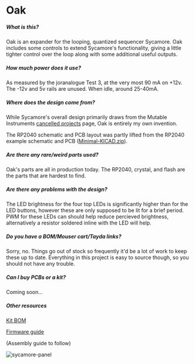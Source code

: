 # Oak

##### What is this?

Oak is an expander for the looping, quantized sequencer Sycamore. Oak includes some controls to extend Sycamore's functionality, giving a little tighter control over the loop along with some additional useful outputs.

##### How much power does it use?

As measured by the joranalogue Test 3, at the very most 90 mA on +12v. The -12v and 5v rails are unused. When idle, around 25-40mA.

##### Where does the design come from?

While Sycamore's overall design primarily draws from the Mutable Instruments [cancelled projects](https://pichenettes.github.io/mutable-instruments-documentation/trivia_and_history/cancelled_projects/) page, Oak is entirely my own invention.

The RP2040 schematic and PCB layout was partly lifted from the RP2040 example schematic and PCB ([Minimal-KICAD.zip](https://datasheets.raspberrypi.com/rp2040/Minimal-KiCAD.zip)).

##### Are there any rare/weird parts used?

Oak's parts are all in production today. The RP2040, crystal, and flash are the parts that are hardest to find.

##### Are there any problems with the design?

The LED brightness for the four top LEDs is significantly higher than for the LED buttons, however these are only supposed to be lit for a brief period. PWM for these LEDs can should help reduce percieved brightness, alternatively a resistor soldered inline with the LED will help.

##### Do you have a BOM/Mouser cart/Tayda links?

Sorry, no. Things go out of stock so frequently it'd be a lot of work to keep these up to date. Everything in this project is easy to source though, so you should not have any trouble.

##### Can I buy PCBs or a kit?

Coming soon...

##### Other resources

[Kit BOM](BOM.md)

[Firmware guide](FIRMWARE.md)

(Assembly guide to follow)

![sycamore-panel](images/panel.png)